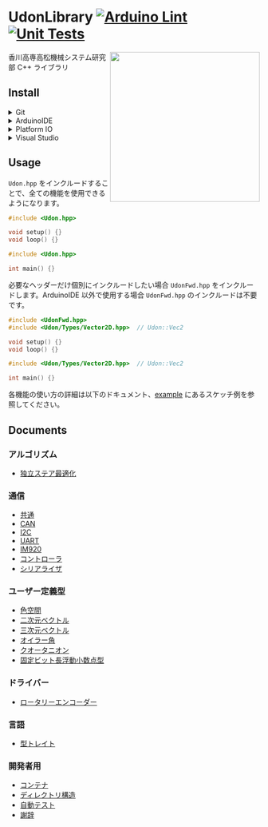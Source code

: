 # UdonLibrary [![Arduino Lint](https://github.com/udonrobo/UdonLibrary/actions/workflows/ArduinoLint.yml/badge.svg)](https://github.com/udonrobo/UdonLibrary/actions/workflows/ArduinoLint.yml) [![Unit Tests](https://github.com/udonrobo/UdonLibrary/actions/workflows/UnitTest.yml/badge.svg)](https://github.com/udonrobo/UdonLibrary/actions/workflows/UnitTest.yml)

<img src="https://github.com/udonrobo/UdonLibrary/assets/91818705/53d063f8-ee25-41c9-b68b-75dcfd8ee5ad" height="300px" align="right"/>

香川高専高松機械システム研究部 C++ ライブラリ

## Install

<details>
<summary> Git </summary>

ライブラリのバージョン管理に git を使用します。インストールしていない場合はインストールしてください。

- 公式ページから

  <https://git-scm.com/download>

- Windows

  ```sh
  winget install --id Git.Git -e --source winget
  ```

- Linux

  ```sh
  sudo apt-get update && sudo apt-get install git-all
  ```

- macOS or Linux

  ```sh
  brew install git
  ```

> 本ライブラリのレポジトリはプライベートであるため、クローンするには udonrobo organization に 参加している github アカウントと、 git が紐付いている必要があります。git インストール後、初回のクローン時に紐付けを求められます。

</details>

<details>
<summary> ArduinoIDE </summary>

### 追加

ArduinoIDE はライブラリを置く専用のディレクトリがあるので、そこへクローンします。

既定値: `~/Documents/Arduino/libraries`

見つからない場合: `ファイル > 環境設定 > スケッチブックの保存場所欄` + `/libraries`

```sh
cd ~/Documents/Arduino/libraries
git clone --recursive https://github.com/udonrobo/UdonLibrary.git
./UdonLibrary/setup.sh
```

### 更新

追加した `UdonLibrary` ディレクトリでプルします。

```sh
cd ~/Documents/Arduino/libraries/UdonLibrary
git pull
```

</details>

<details>
<summary> Platform IO </summary>

### Arduino のライブラリと共用する場合

PC 内に本ライブラリ複数を置きたくない(更新を個別で行うのが面倒等)場合、Arduino のライブラリディレクトリに本ライブラリをクローンし、インクルードパスを設定することで、本ライブラリを一つにすることができます。ArduinoIDE の追加を参考にライブラリをクローンしてください。

`platformio.ini` ファイルにライブラリのパスを設定します。

```ini
lib_deps =
    ~/Documents/Arduino/libraries/UdonLibrary
```

### 追加

プロジェクトの `lib` ディレクトリへクローンすることで追加できます。

```sh
git clone --recursive https://github.com/udonrobo/UdonLibrary.git
./UdonLibrary/setup.sh
```

### 更新

追加した `UdonLibrary` ディレクトリでプルします。

```sh
git pull
```

</details>

<details>
<summary> Visual Studio </summary>

### Arduino のライブラリと共用する場合

PC 内に本ライブラリ複数を置きたくない(更新を個別で行うのが面倒等)場合、Arduino のライブラリディレクトリに本ライブラリをクローンし、インクルードパスを設定することで、本ライブラリを一つにすることができます。ArduinoIDE の追加を参考にライブラリをクローンしてください。

### 追加

追加先が git で管理されている場合、リポジトリ内にリポジトリを置くことになります。このような場合、submodule の使用が推奨されています。

```sh
# VisualStudioのプロジェクトディレクトリで実行
git submodule add https://github.com/udonrobo/UdonLibrary.git
git commit -m "add UdonLibrary"
```

追加先が git で管理されていない場合、通常クローンを行います。

```sh
# VisualStudioのプロジェクトディレクトリで実行
git clone --recursive https://github.com/udonrobo/UdonLibrary.git
```

次のようなディレクトリ構成になっていれば OK です。

```sh
Test   <-- ソリューションディレクトリ
│  Test.sln
│
└─Test   <-- プロジェクトディレクトリ
    │  Test.cpp
    │  Test.vcxproj
    │  Test.vcxproj.filters
    │  Test.vcxproj.user
    │
    └─UdonLibrary   <--- うどん
        ├─src
        │  │  Udon.hpp
        │  │
        │  └─Udon
        │      ├─
        ...    ...
```

### インクルードパス設定

インクルードパスを設定することで `#include <Udon.hpp>` のように `<>` を使用して記述できるようになります。

C++インクルードパスを設定画面を次の手順で開きます。

> ソリューションエクスプローラ > プロジェクトを右クリック > プロパティ > VC++ディレクトリ > インクルードディレクトリの項目にある `↓` > 編集 > 新しい行の追加(フォルダアイコンボタン)

- clone submodule を用いて追加した場合

  新しい項目に `$(ProjectDir)\UdonLibrary\src\` を追加します。`$(ProjectDir)` は プロジェクトディレクトリのパスを表すマクロです。

  追加している様子 (submodule 使用時)

  ![setup](https://github.com/udonrobo/UdonLibrary/assets/91818705/aaecedbc-2490-4b11-85e5-fbf0a7d09302)

  [サンプルレポジトリ](https://github.com/udonrobo/UdonLibraryDemoOnVisualStudio)

- Arduino ライブラリディレクトリに追加した場合

  新しい項目に `$(HOMEPATH)\Documents\Arduino\UdonLibrary\src\` を追加します。

  `$(HOMEPATH)` はホームディレクトリ `~/` を表すマクロです。

### 更新

通常

```sh
# UdonLibrary内で実行
git pull
```

submodule 使用時

```sh
# 追加先のリポジトリ内で実行
git submodule update --remote
```

### `git submodule` 使用時の注意点

> 追加先のプロジェクト自体のクローンを行うとき `--recursive` オプションを与えなければライブラリがクローンされません(空フォルダになります)。
>
> ```sh
> git clone --recursive <プロジェクトURL>
> ```

> また submodule は追加時のコミットを参照するため、追加先のプロジェクトをクローンしても、ライブラリは submodule 追加時のコミットの内容になります。
>
> 最新のライブラリを使用する場合は submodule を更新する必要があります。(submodule 使用時の更新を参照)

</details>

## Usage

`Udon.hpp` をインクルードすることで、全ての機能を使用できるようになります。

```cpp
#include <Udon.hpp>

void setup() {}
void loop() {}
```

```cpp
#include <Udon.hpp>

int main() {}
```

必要なヘッダーだけ個別にインクルードしたい場合 `UdonFwd.hpp` をインクルードします。ArduinoIDE 以外で使用する場合 `UdonFwd.hpp` のインクルードは不要です。

```cpp
#include <UdonFwd.hpp>
#include <Udon/Types/Vector2D.hpp>  // Udon::Vec2

void setup() {}
void loop() {}
```

```cpp
#include <Udon/Types/Vector2D.hpp>  // Udon::Vec2

int main() {}
```

各機能の使い方の詳細は以下のドキュメント、[example](./example/) にあるスケッチ例を参照してください。

## Documents

### アルゴリズム

- [独立ステア最適化](./docs/Algorithm/SteerOptimizer.md)

### 通信

- [共通](./docs/Communication/Common.md)
- [CAN](./docs/Communication/CAN.md)
- [I2C](./docs/Communication/I2C.md)
- [UART](./docs/Communication/UART.md)
- [IM920](./docs/Communication/IM920.md)
- [コントローラ](./docs/Communication/Pad.md)
- [シリアライザ](./docs/Communication/Serialization.md)

### ユーザー定義型

- [色空間](./docs/Types/Color.md)
- [二次元ベクトル](./docs/Types/Vector2D.md)
- [三次元ベクトル](./docs/Types/Vector3D.md)
- [オイラー角](./docs/Types/Eular.md)
- [クオータニオン](./docs/Types/Quaternion.md)
- [固定ビット長浮動小数点型](./docs/Types/Float.md)

### ドライバー

- [ロータリーエンコーダー](./docs/Driver/Encoder.md)

### 言語

- [型トレイト](./docs/Other/Traits.md)

### 開発者用

- [コンテナ](./docs/Algorithm/Container.md)
- [ディレクトリ構造](./docs/Developer/DirectoryStructure.md)
- [自動テスト](./docs/Developer/CI.md)
- [謝辞](./docs/Other/Acknowledgments.md)
